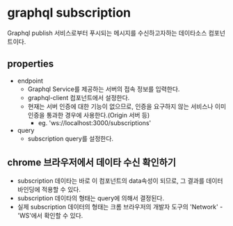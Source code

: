 # graphql subscription

Graphql publish 서비스로부터 푸시되는 메시지를 수신하고자하는 데이타소스 컴포넌트이다.

## properties

- endpoint
  - Graphql Service를 제공하는 서버의 접속 정보를 입력한다.
  - graphql-client 컴포넌트에서 설정한다.
  - 현재는 서버 인증에 대한 기능이 없으므로, 인증을 요구하지 않는 서비스나 이미 인증을 통과한 경우에 사용한다.(Origin 서버 등)
    - eg. 'ws://localhost:3000/subscriptions'
- query
  - subscription query를 설정한다.

## chrome 브라우저에서 데이타 수신 확인하기

- subscription 데이타는 바로 이 컴포넌트의 data속성이 되므로, 그 결과를 데이터바인딩에 적용할 수 있다.
- subscription 데이타의 형태는 query에 의해서 결정된다.
- 실제 subscription 데이터의 형태는 크롬 브라우저의 개발자 도구의 'Network' - 'WS'에서 확인할 수 있다.
